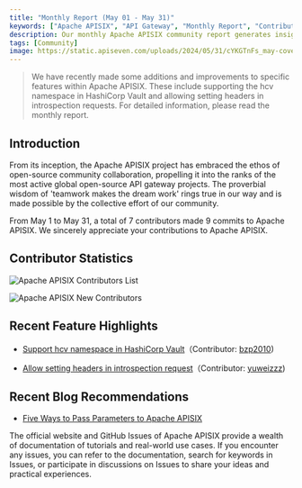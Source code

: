 ```yaml
---
title: "Monthly Report (May 01 - May 31)"
keywords: ["Apache APISIX", "API Gateway", "Monthly Report", "Contributor"]
description: Our monthly Apache APISIX community report generates insights into the project's monthly developments. The reports provide a pathway into the Apache APISIX community, ensuring that you stay well-informed and actively involved.
tags: [Community]
image: https://static.apiseven.com/uploads/2024/05/31/cYKGTnFs_may-cover-en.png
---
```


> We have recently made some additions and improvements to specific features within Apache APISIX. These include supporting the hcv namespace in HashiCorp Vault and allowing setting headers in introspection requests. For detailed information, please read the monthly report.
<!--truncate-->

## Introduction

From its inception, the Apache APISIX project has embraced the ethos of open-source community collaboration, propelling it into the ranks of the most active global open-source API gateway projects. The proverbial wisdom of 'teamwork makes the dream work' rings true in our way and is made possible by the collective effort of our community.

From May 1 to May 31, a total of 7 contributors made 9 commits to Apache APISIX. We sincerely appreciate your contributions to Apache APISIX.

## Contributor Statistics

![Apache APISIX Contributors List](https://static.apiseven.com/uploads/2024/06/04/nPBI02x2_may-contributors-list.png)

![Apache APISIX New Contributors](https://static.apiseven.com/uploads/2024/05/31/paTYXQAh_new-contributors-may.png)

## Recent Feature Highlights

- [Support hcv namespace in HashiCorp Vault](https://github.com/apache/apisix/pull/11277)（Contributor: [bzp2010](https://github.com/bzp2010))

- [Allow setting headers in introspection request](https://github.com/apache/apisix/pull/11090)（Contributor: [yuweizzz](https://github.com/yuweizzz))

## Recent Blog Recommendations

- [Five Ways to Pass Parameters to Apache APISIX](https://apisix.apache.org/blog/2024/05/02/pass-parameters-apisix/)

The official website and GitHub Issues of Apache APISIX provide a wealth of documentation of tutorials and real-world use cases. If you encounter any issues, you can refer to the documentation, search for keywords in Issues, or participate in discussions on Issues to share your ideas and practical experiences.
